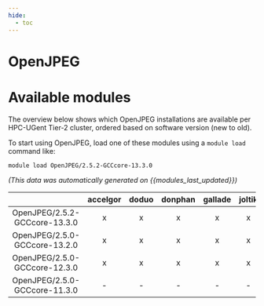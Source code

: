 ```yaml
---
hide:
  - toc
---
```


OpenJPEG
========

# Available modules


The overview below shows which OpenJPEG installations are available per HPC-UGent Tier-2 cluster, ordered based on software version (new to old).

To start using OpenJPEG, load one of these modules using a `module load` command like:

```shell
module load OpenJPEG/2.5.2-GCCcore-13.3.0
```

*(This data was automatically generated on {{modules_last_updated}})*

| |accelgor|doduo|donphan|gallade|joltik|litleo|shinx|
| :---: | :---: | :---: | :---: | :---: | :---: | :---: | :---: |
|OpenJPEG/2.5.2-GCCcore-13.3.0|x|x|x|x|x|x|x|
|OpenJPEG/2.5.0-GCCcore-13.2.0|x|x|x|x|x|x|x|
|OpenJPEG/2.5.0-GCCcore-12.3.0|x|x|x|x|x|x|x|
|OpenJPEG/2.5.0-GCCcore-11.3.0|-|-|-|-|-|x|x|
